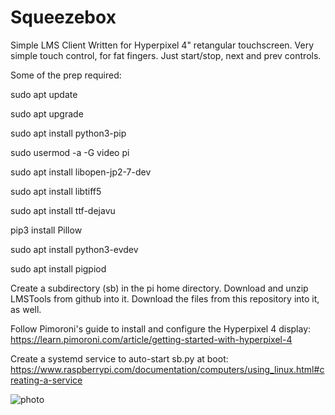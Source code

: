 # Squeezebox
Simple LMS Client 
Written for Hyperpixel 4" retangular touchscreen.  Very simple touch control, for fat fingers.  Just start/stop, next and prev controls.

Some of the prep required:

sudo apt update

sudo apt upgrade

sudo apt install python3-pip

sudo usermod -a -G video pi

sudo apt install libopen-jp2-7-dev

sudo apt install libtiff5

sudo apt install ttf-dejavu

pip3 install Pillow

sudo apt install python3-evdev

sudo apt install pigpiod


Create a subdirectory (sb) in the pi home directory.  Download and unzip LMSTools from github into it.  Download the files from this repository into it, as well.


Follow Pimoroni's guide to install and configure the Hyperpixel 4 display:  https://learn.pimoroni.com/article/getting-started-with-hyperpixel-4

Create a systemd service to auto-start sb.py at boot: 
https://www.raspberrypi.com/documentation/computers/using_linux.html#creating-a-service

![photo](https://blogger.googleusercontent.com/img/a/AVvXsEhMknYuzTLUjgOaBY3bprbqNAH_ZTRH4tSL0SEY7FEo-rhAtquIV9xGgr5IeupwkfhRanZm8FhUtDCllnxqEpNPSzXeiboBrS1ZGFbbwuEUo5rrPD6AVtlwL4yBVRy45xPeYeP0zZt8DJG9TXrHPpR4bLPUq4ehwG_UALyLl4Tmcemx1GGrNfLTOMtq-Q=s2048)
